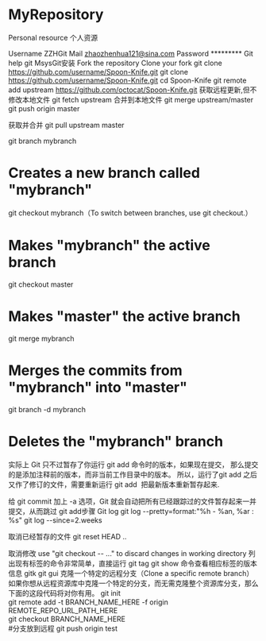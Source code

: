 ﻿MyRepository
============

Personal resource
个人资源


Username ZZHGit
Mail zhaozhenhua121@sina.com
Password *********
Git help git
MsysGit安装
Fork the repository
Clone your fork
git clone https://github.com/username/Spoon-Knife.git
git clone https://github.com/username/Spoon-Knife.git
cd Spoon-Knife
git remote add upstream https://github.com/octocat/Spoon-Knife.git
获取远程更新,但不修改本地文件
git fetch upstream
合并到本地文件
git merge upstream/master
git push origin master

获取并合并
git pull upstream master

git branch mybranch
# Creates a new branch called "mybranch"
git checkout mybranch（To switch between branches, use git checkout.）
# Makes "mybranch" the active branch

git checkout master
# Makes "master" the active branch
git merge mybranch
# Merges the commits from "mybranch" into "master"
git branch -d mybranch
# Deletes the "mybranch" branch

实际上 Git 只不过暂存了你运行 git add 命令时的版本，如果现在提交，
那么提交的是添加注释前的版本，而非当前工作目录中的版本。
所以，运行了git add 之后又作了修订的文件，需要重新运行 git add 
把最新版本重新暂存起来.

给 git commit 加上 -a 选项，Git 就会自动把所有已经跟踪过的文件暂存起来一并提交，从而跳过 git add步骤
Git log
git log --pretty=format:"%h - %an, %ar : %s"
git log --since=2.weeks

取消已经暂存的文件
git reset HEAD <file>..

取消修改
use "git checkout -- <file>..." to discard changes in working directory
列出现有标签的命令非常简单，直接运行 git tag
git show 命令查看相应标签的版本信息
gitk
git gui
克隆一个特定的远程分支（Clone a specific remote branch）
如果你想从远程资源库中克隆一个特定的分支，而无需克隆整个资源库分支，那么下面的这段代码将对你有用。 
git init    
git remote add -t BRANCH_NAME_HERE -f origin REMOTE_REPO_URL_PATH_HERE    
git checkout BRANCH_NAME_HERE    
#分支放到远程
git push origin test


